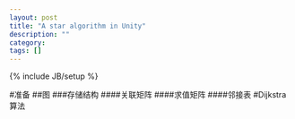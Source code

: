 ```yaml
---
layout: post
title: "A star algorithm in Unity"
description: ""
category: 
tags: []
---
```

{% include JB/setup %}

#准备
##图
###存储结构
####关联矩阵
####求值矩阵
####邻接表
#Dijkstra 算法

